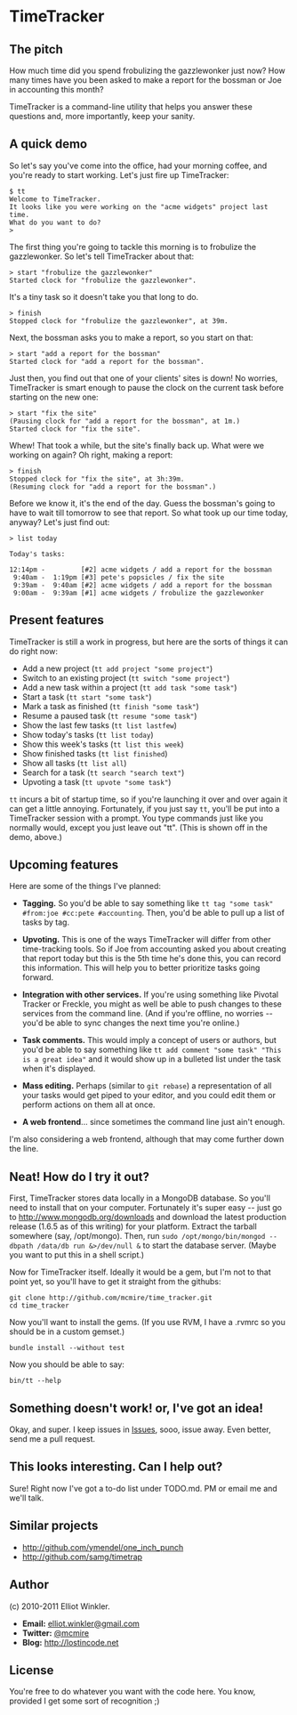 # TimeTracker

## The pitch

How much time did you spend frobulizing the gazzlewonker just now? How many times have you been asked to make a report for the bossman or Joe in accounting this month?

TimeTracker is a command-line utility that helps you answer these questions and, more importantly, keep your sanity.

## A quick demo

So let's say you've come into the office, had your morning coffee, and you're ready to start working. Let's just fire up TimeTracker:

    $ tt
    Welcome to TimeTracker.
    It looks like you were working on the "acme widgets" project last time.
    What do you want to do?
    >

The first thing you're going to tackle this morning is to frobulize the gazzlewonker. So let's tell TimeTracker about that:

    > start "frobulize the gazzlewonker"
    Started clock for "frobulize the gazzlewonker".

It's a tiny task so it doesn't take you that long to do.

    > finish
    Stopped clock for "frobulize the gazzlewonker", at 39m.

Next, the bossman asks you to make a report, so you start on that:

    > start "add a report for the bossman"
    Started clock for "add a report for the bossman".

Just then, you find out that one of your clients' sites is down! No worries, TimeTracker is smart enough to pause the clock on the current task before starting on the new one:

    > start "fix the site"
    (Pausing clock for "add a report for the bossman", at 1m.)
    Started clock for "fix the site".

Whew! That took a while, but the site's finally back up. What were we working on again? Oh right, making a report:

    > finish
    Stopped clock for "fix the site", at 3h:39m.
    (Resuming clock for "add a report for the bossman".)
    
Before we know it, it's the end of the day. Guess the bossman's going to have to wait till tomorrow to see that report. So what took up our time today, anyway? Let's just find out:
    
    > list today
    
    Today's tasks:
    
    12:14pm -         [#2] acme widgets / add a report for the bossman
     9:40am -  1:19pm [#3] pete's popsicles / fix the site
     9:39am -  9:40am [#2] acme widgets / add a report for the bossman
     9:00am -  9:39am [#1] acme widgets / frobulize the gazzlewonker

## Present features

TimeTracker is still a work in progress, but here are the sorts of things it can do right now:

* Add a new project (`tt add project "some project"`)
* Switch to an existing project (`tt switch "some project"`)
* Add a new task within a project (`tt add task "some task"`)
* Start a task (`tt start "some task"`)
* Mark a task as finished (`tt finish "some task"`)
* Resume a paused task (`tt resume "some task"`)
* Show the last few tasks (`tt list lastfew`)
* Show today's tasks (`tt list today`)
* Show this week's tasks (`tt list this week`)
* Show finished tasks (`tt list finished`)
* Show all tasks (`tt list all`)
* Search for a task (`tt search "search text"`)
* Upvoting a task (`tt upvote "some task"`)

<!--
Additionally, TimeTracker has support for pushing and pulling updates to and from Pivotal Tracker. To set this up, you first have to tell TimeTracker your api key and name:

    tt configure external_service pivotal --api-key xxxx --full-name "Joe Bloe"

Now, when you add a project or task to TimeTracker, it will add the project or task to your account on Pivotal Tracker. ...
-->

`tt` incurs a bit of startup time, so if you're launching it over and over again it can get a little annoying. Fortunately, if you just say `tt`, you'll be put into a TimeTracker session with a prompt. You type commands just like you normally would, except you just leave out "tt". (This is shown off in the demo, above.)

## Upcoming features

Here are some of the things I've planned:

* **Tagging.** So you'd be able to say something like `tt tag "some task" #from:joe #cc:pete #accounting`. Then, you'd be able to pull up a list of tasks by tag.

* **Upvoting.** This is one of the ways TimeTracker will differ from other time-tracking tools. So if Joe from accounting asked you about creating that report today but this is the 5th time he's done this, you can record this information. This will help you to better prioritize tasks going forward.

* **Integration with other services.** If you're using something like Pivotal Tracker or Freckle, you might as well be able to push changes to these services from the command line. (And if you're offline, no worries -- you'd be able to sync changes the next time you're online.)

* **Task comments.** This would imply a concept of users or authors, but you'd be able to say something like `tt add comment "some task" "This is a great idea"` and it would show up in a bulleted list under the task when it's displayed.

* **Mass editing.** Perhaps (similar to `git rebase`) a representation of all your tasks would get piped to your editor, and you could edit them or perform actions on them all at once.

* **A web frontend**... since sometimes the command line just ain't enough.

I'm also considering a web frontend, although that may come further down the line.

## Neat! How do I try it out?

First, TimeTracker stores data locally in a MongoDB database. So you'll need to install that on your computer. Fortunately it's super easy -- just go to <http://www.mongodb.org/downloads> and download the latest production release (1.6.5 as of this writing) for your platform. Extract the tarball somewhere (say, /opt/mongo). Then, run `sudo /opt/mongo/bin/mongod --dbpath /data/db run &>/dev/null &` to start the database server. (Maybe you want to put this in a shell script.)

Now for TimeTracker itself. Ideally it would be a gem, but I'm not to that point yet, so you'll have to get it straight from the githubs:

    git clone http://github.com/mcmire/time_tracker.git
    cd time_tracker
    
Now you'll want to install the gems. (If you use RVM, I have a .rvmrc so you should be in a custom gemset.)

    bundle install --without test
    
Now you should be able to say:

    bin/tt --help

## Something doesn't work! or, I've got an idea!

Okay, and super. I keep issues in [Issues](http://github.com/mcmire/time_tracker/issues), sooo, issue away. Even better, send me a pull request.

## This looks interesting. Can I help out?

Sure! Right now I've got a to-do list under TODO.md. PM or email me and we'll talk.

## Similar projects

* <http://github.com/ymendel/one_inch_punch>
* <http://github.com/samg/timetrap>

## Author

(c) 2010-2011 Elliot Winkler.

* **Email:** <elliot.winkler@gmail.com>
* **Twitter:** [@mcmire](http://twitter.com/mcmire)
* **Blog:** http://lostincode.net

## License

You're free to do whatever you want with the code here. You know, provided I get some sort of recognition ;)